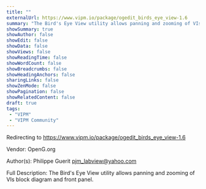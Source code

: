 ```yaml
---
title: ""
externalUrl: https://www.vipm.io/package/ogedit_birds_eye_view-1.6
summary: "The Bird's Eye View utility allows panning and zooming of VIs block diagram and front panel.."
showSummary: true
showAuthor: false
showEdit: false
showData: false
showViews: false
showReadingTime: false
showWordCount: false
showBreadcrumbs: false
showHeadingAnchors: false
sharingLinks: false
showZenMode: false
showPagination: false
showRelatedContent: false
draft: true
tags:
 - "VIPM"
 - "VIPM Community"
---
```


Redirecting to https://www.vipm.io/package/ogedit_birds_eye_view-1.6

Vendor: OpenG.org

Author(s): Philippe Guerit <pjm_labview@yahoo.com>
 
Full Description:
The Bird's Eye View utility allows panning and zooming of VIs block diagram and front panel.
